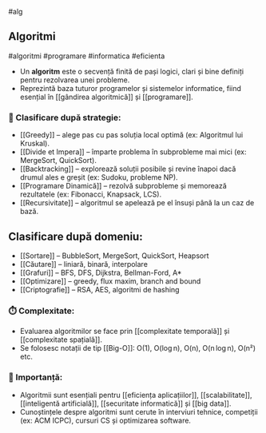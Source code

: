 #alg
## Algoritmi  
#algoritmi #programare #informatica #eficienta

- Un **algoritm** este o secvență finită de pași logici, clari și bine definiți pentru rezolvarea unei probleme.
- Reprezintă baza tuturor programelor și sistemelor informatice, fiind esențial în [[gândirea algoritmică]] și [[programare]].

### 🔢 Clasificare după strategie:
- [[Greedy]] – alege pas cu pas soluția local optimă (ex: Algoritmul lui Kruskal).
- [[Divide et Impera]] – împarte problema în subprobleme mai mici (ex: MergeSort, QuickSort).
- [[Backtracking]] – explorează soluții posibile și revine înapoi dacă drumul ales e greșit (ex: Sudoku, probleme NP).
- [[Programare Dinamică]] – rezolvă subprobleme și memorează rezultatele (ex: Fibonacci, Knapsack, LCS).
- [[Recursivitate]] – algoritmul se apelează pe el însuși până la un caz de bază.

##  Clasificare după domeniu:
- [[Sortare]] – BubbleSort, MergeSort, QuickSort, Heapsort
- [[Căutare]] – liniară, binară, interpolare
- [[Grafuri]] – BFS, DFS, Dijkstra, Bellman-Ford, A*
- [[Optimizare]] – greedy, flux maxim, branch and bound
- [[Criptografie]] – RSA, AES, algoritmi de hashing

### ⏱️ Complexitate:
- Evaluarea algoritmilor se face prin [[complexitate temporală]] și [[complexitate spațială]].
- Se folosesc notații de tip [[Big-O]]: O(1), O(log n), O(n), O(n log n), O(n²) etc.

### 🧠 Importanță:
- Algoritmii sunt esențiali pentru [[eficiența aplicațiilor]], [[scalabilitate]], [[inteligentă artificială]], [[securitate informatică]] și [[big data]].
- Cunoștințele despre algoritmi sunt cerute în interviuri tehnice, competiții (ex: ACM ICPC), cursuri CS și optimizarea software.

